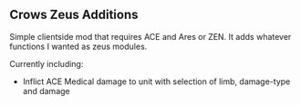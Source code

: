 ## Crows Zeus Additions

Simple clientside mod that requires ACE and Ares or ZEN. It adds whatever functions I wanted as zeus modules. 

Currently including:
* Inflict ACE Medical damage to unit with selection of limb, damage-type and damage